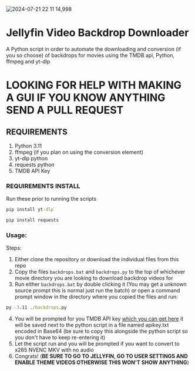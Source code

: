 ![2024-07-21 22 11 14,998](https://github.com/user-attachments/assets/5c68d2e7-1d36-4d0d-bb7c-ff0e892a3039)

# **Jellyfin Video Backdrop Downloader**
A Python script in order to automate the downloading and conversion (if you so choose) of backdrops for movies using the TMDB api, Python, ffmpeg and yt-dlp

# LOOKING FOR HELP WITH MAKING A GUI IF YOU KNOW ANYTHING SEND A PULL REQUEST

## REQUIREMENTS
1. Python 3.11
2. ffmpeg (if you plan on using the conversion element)
3. yt-dlp python
4. requests python
5. TMDB API Key


### REQUIREMENTS INSTALL
Run these prior to running the scripts

```cmd
pip install yt-dlp
```

```cmd
pip install requests
```

### Usage:

Steps:
1. Either clone the repository or download the individual files from this repo
2. Copy the files `backdrops.bat` and `backdrops.py` to the top of whichever movie directory you are looking to download backdrop videos for
3. Run either `backdrops.bat` by double clicking it (You may get a unknown source prompt this is normal just run the batch) or open a command prompt window in the directory where you copied the files and run:
```cmd
py -3.11 ./backdrops.py
```
4. You will be prompted for you TMDB API key [which you can get here](https://developer.themoviedb.org/v4/reference/intro/authentication) it will be saved next to the python script in a file named apikey.txt encoded in Base64 (be sure to copy this alongside the python script so you don't have to keep re-entering it)
5. Let the script run and you will be prompted if you want to convert to x265 NVENC MKV with no audio
6. Congrats! (**BE SURE TO GO TO JELLYFIN, GO TO USER SETTINGS AND ENABLE THEME VIDEOS OTHERWISE THIS WON'T SHOW ANYTHING**)
